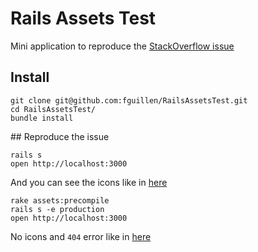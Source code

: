 # Rails Assets Test

Mini application to reproduce the [StackOverflow issue](http://stackoverflow.com/questions/12235859/rails-3-assets-css-relative-urls)

## Install

    git clone git@github.com:fguillen/RailsAssetsTest.git
    cd RailsAssetsTest/
    bundle install

## Reproduce the issue

    rails s
    open http://localhost:3000

And you can see the icons like in [here](https://raw.github.com/fguillen/RailsAssetsTest/master/etc/development_icons.png)

    rake assets:precompile
    rails s -e production
    open http://localhost:3000

No icons and `404` error like in [here](https://raw.github.com/fguillen/RailsAssetsTest/master/etc/production_icons.png)

